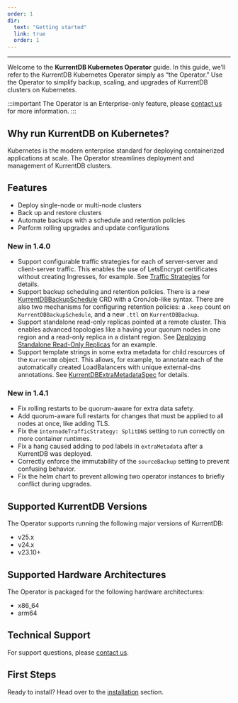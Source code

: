 ```yaml
---
order: 1
dir:
  text: "Getting started"
  link: true
  order: 1
---
```


<CloudBanner />

---
Welcome to the **KurrentDB Kubernetes Operator** guide. In this guide, we’ll refer to the KurrentDB Kubernetes Operator simply as “the Operator.” Use the Operator to simplify backup, scaling, and upgrades of KurrentDB clusters on Kubernetes.

:::important
The Operator is an Enterprise-only feature, please [contact us](https://www.kurrent.io/contact) for more information.
:::

## Why run KurrentDB on Kubernetes?

Kubernetes is the modern enterprise standard for deploying containerized applications at scale. The Operator streamlines deployment and management of KurrentDB clusters.

## Features

* Deploy single-node or multi-node clusters
* Back up and restore clusters
* Automate backups with a schedule and retention policies
* Perform rolling upgrades and update configurations

### New in 1.4.0

* Support configurable traffic strategies for each of server-server and client-server traffic.  This
  enables the use of LetsEncrypt certificates without creating Ingresses, for example.  See
  [Traffic Strategies][ts] for details.
* Support backup scheduling and retention policies.  There is a new [KurrentDBBackupSchedule][bs]
  CRD with a CronJob-like syntax.  There are also two mechanisms for configuring retention policies:
  a `.keep` count on `KurrentDBBackupSchedule`, and a new `.ttl` on `KurrentDBBackup`.
* Support standalone read-only replicas pointed at a remote cluster.  This enables advanced
  topologies like a having your quorum nodes in one region and a read-only replica in a distant
  region.  See [Deploying Standalone Read-Only Replicas][ror] for an example.
* Support template strings in some extra metadata for child resources of the `KurrentDB` object.
  This allows, for example, to annotate each of the automatically created LoadBalancers with unique
  external-dns annotations.  See [KurrentDBExtraMetadataSpec][em] for details.

[ts]: ../operations/advanced-networking.md#traffic-strategy-options
[bs]: resource-types.md#kurrentdbbackupschedulespec
[ror]: ../operations/database-deployment.md#deploying-standalone-read-only-replicas
[em]: resource-types.md#kurrentdbextrametadataspec

### New in 1.4.1

* Fix rolling restarts to be quorum-aware for extra data safety.
* Add quorum-aware full restarts for changes that must be applied to all nodes at once, like adding
  TLS.
* Fix the `internodeTrafficStrategy: SplitDNS` setting to run correctly on more container runtimes.
* Fix a hang caused adding to pod labels in `extraMetadata` after a KurrentDB was deployed.
* Correctly enforce the immutability of the `sourceBackup` setting to prevent confusing behavior.
* Fix the helm chart to prevent allowing two operator instances to briefly conflict during upgrades.

## Supported KurrentDB Versions

The Operator supports running the following major versions of KurrentDB:
- v25.x
- v24.x
- v23.10+

## Supported Hardware Architectures

The Operator is packaged for the following hardware architectures:
- x86\_64
- arm64

## Technical Support

For support questions, please [contact us](https://www.kurrent.io/contact).

## First Steps

Ready to install? Head over to the [installation](installation.md) section.
